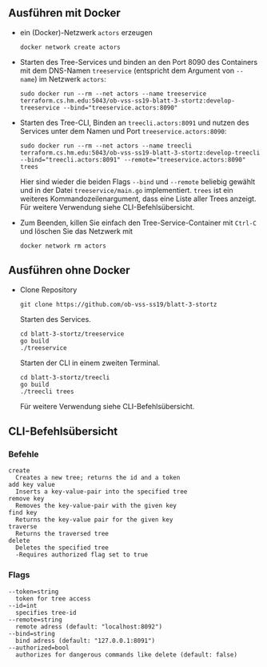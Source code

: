 ## Ausführen mit Docker

-   ein (Docker)-Netzwerk `actors` erzeugen

    ```
    docker network create actors
    ```

-   Starten des Tree-Services und binden an den Port 8090 des Containers mit dem DNS-Namen
    `treeservice` (entspricht dem Argument von `--name`) im Netzwerk `actors`:

    ```
    sudo docker run --rm --net actors --name treeservice terraform.cs.hm.edu:5043/ob-vss-ss19-blatt-3-stortz:develop-treeservice --bind="treeservice.actors:8090"
    ```

-   Starten des Tree-CLI, Binden an `treecli.actors:8091` und nutzen des Services unter
    dem Namen und Port `treeservice.actors:8090`:

    ```
    sudo docker run --rm --net actors --name treecli terraform.cs.hm.edu:5043/ob-vss-ss19-blatt-3-stortz:develop-treecli --bind="treecli.actors:8091" --remote="treeservice.actors:8090" trees
    ```

    Hier sind wieder die beiden Flags `--bind` und `--remote` beliebig gewählt und
    in der Datei `treeservice/main.go` implementiert. `trees` ist ein weiteres
    Kommandozeilenargument, dass eine Liste aller Trees anzeigt.
    Für weitere Verwendung siehe CLI-Befehlsübersicht.


-   Zum Beenden, killen Sie einfach den Tree-Service-Container mit `Ctrl-C` und löschen
    Sie das Netzwerk mit

    ```
    docker network rm actors
    ```

    
## Ausführen ohne Docker
    
-  Clone Repository
    
    ```
    git clone https://github.com/ob-vss-ss19/blatt-3-stortz
    ```
    
    Starten des Services.
    ```
    cd blatt-3-stortz/treeservice
    go build
    ./treeservice
    ```
    
    Starten der CLI in einem zweiten Terminal.
    ```
    cd blatt-3-stortz/treecli
    go build
    ./treecli trees
    ```
    Für weitere Verwendung siehe CLI-Befehlsübersicht.

## CLI-Befehlsübersicht

### Befehle
  ```
  create
    Creates a new tree; returns the id and a token
  add key value
    Inserts a key-value-pair into the specified tree
  remove key
    Removes the key-value-pair with the given key
  find key
    Returns the key-value pair for the given key
  traverse
    Returns the traversed tree
  delete
    Deletes the specified tree
    -Requires authorized flag set to true
  ```
  
 ### Flags
  ```
  --token=string
    token for tree access 
  --id=int
    specifies tree-id
  --remote=string
    remote adress (default: "localhost:8092")
  --bind=string
    bind adress (default: "127.0.0.1:8091")
  --authorized=bool
    authorizes for dangerous commands like delete (default: false)
  ```

